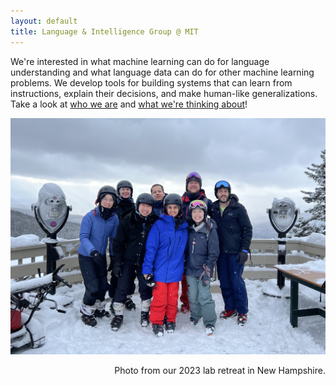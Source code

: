 ```yaml
---
layout: default
title: Language & Intelligence Group @ MIT
---
```


We're interested in what machine learning can do for language understanding and
what language data can do for other machine learning problems. We develop tools
for building systems that can learn from instructions, explain their decisions,
and make human-like generalizations. Take a look at [who we are](people.html)
and [what we're thinking about](research.html)!

<img src="assets/images/lab_photo_skiing.jpg" alt="Group photo">
<p style='text-align: right;'> Photo from our 2023 lab retreat in New Hampshire. </p>
